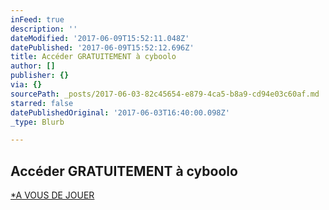 ```yaml
---
inFeed: true
description: ''
dateModified: '2017-06-09T15:52:11.048Z'
datePublished: '2017-06-09T15:52:12.696Z'
title: Accéder GRATUITEMENT à cyboolo
author: []
publisher: {}
via: {}
sourcePath: _posts/2017-06-03-82c45654-e879-4ca5-b8a9-cd94e03c60af.md
starred: false
datePublishedOriginal: '2017-06-03T16:40:00.098Z'
_type: Blurb

---
```

## **Accéder GRATUITEMENT à cyboolo**
[\*A VOUS DE JOUER][0]

[0]: https://google.fr/